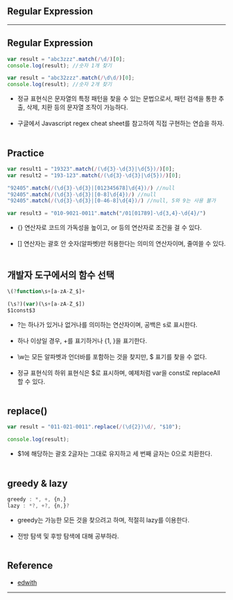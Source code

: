 Regular Expression
------------------

---

Regular Expression
------------------

```javascript
var result = "abc3zzz".match(/\d/)[0];
console.log(result); //숫자 1개 찾기

var result = "abc32zzz".match(/\d\d/)[0];
console.log(result); //숫자 2개 찾기
```

-	정규 표현식은 문자열의 특정 패턴을 찾을 수 있는 문법으로서, 패턴 검색을 통한 추출, 삭제, 치환 등의 문자열 조작이 가능하다.<br><br>
-	구글에서 Javascript regex cheat sheet를 참고하여 직접 구현하는 연습을 하자.<br><br>

Practice
--------

```Javascript
var result1 = "19323".match(/(\d{3}-\d{3}|\d{5})/)[0];
var result2 = "193-123".match(/(\d{3}-\d{3}|\d{5})/)[0];

"92405".match(/(\d{3}-\d{3}|[012345678]\d{4})/) //null
"92405".match(/(\d{3}-\d{3}|[0-8]\d{4})/) //null
"92405".match(/(\d{3}-\d{3}|[0-46-8]\d{4})/) //null, 5와 9는 사용 불가

var result3 = "010-9021-0011".match("/01[01789]-\d{3,4}-\d{4}/")
```

-	{} 연산자로 코드의 가독성을 높이고, or 등의 연산자로 조건을 걸 수 있다.<br><br>
-	[] 연산자는 괄호 안 숫자(알파벳)만 허용한다는 의미의 연산자이며, 줄여쓸 수 있다.<br><br>

개발자 도구에서의 함수 선택
---------------------------

```javascript
\(?function\s+[a-zA-Z_$]+

(\s?)(var)(\s+[a-zA-Z_$])
$1const$3
```

-	?는 하나가 있거나 없거나를 의미하는 연산자이며, 공백은 s로 표시한다.<br><br>
-	하나 이상일 경우, +를 표기하거나 {1, }을 표기한다.<br><br>
-	\w는 모든 알파벳과 언더바를 포함하는 것을 찾지만, $ 표기를 찾을 수 없다.<br><br>
-	정규 표현식의 하위 표현식은 $로 표시하며, 예제처럼 var을 const로 replaceAll 할 수 있다.<br><br>

replace()
---------

```javascript
var result = "011-021-0011".replace(/(\d{2})\d/, "$10");

console.log(result);
```

-	$1에 해당하는 괄호 2글자는 그대로 유지하고 세 번째 글자는 0으로 치환한다.<br><br>

greedy & lazy
-------------

```Javascript
greedy : *, +, {n,}
lazy : *?, +?, {n,}?
```

-	greedy는 가능한 모든 것을 찾으려고 하며, 적절히 lazy를 이용한다.<br><br>
-	전방 탐색 및 후방 탐색에 대해 공부하라.<br><br>

Reference
---------

-	[edwith](https://www.edwith.org/boostcourse-web/lecture/16796/)

---
